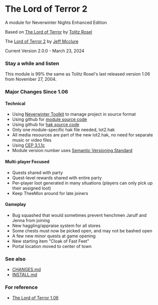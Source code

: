 # The Lord of Terror 2
A module for Neverwinter Nights Enhanced Edition

Based on [The Lord of Terror](https://neverwintervault.org/project/nwn1/module/lord-terror-diablo-campaign) by [Tolitz Rosel](mailto:tolitzrosel@gmail.com)

The [Lord of Terror 2](https://github.com/jeffmcclure/lot) by [Jeff Mcclure](mailto:jeff.mcclure.jr@gmail.com)

Current Version 2.0.0 - March 23, 2024

### Stay a while and listen
This module is 99% the same as Tolitz Rosel's last released version 1.06 from November 27, 2004.  

### Major Changes Since 1.06
#### Technical
* Using [Neverwinter Toolkit](https://github.com/jeffmcclure/nwt) to manage project in source format
* Using github for [module source code](https://github.com/jeffmcclure/lot)
* Using github for [hak source code](https://github.com/jeffmcclure/lothak)
* Only one module-specific hak file needed, lot2.hak
* All media resources are part of the new lot2.hak, no need for separate music or video files
* Using [CEP 3.1.1c](https://neverwintervault.org/project/nwnee/hakpak/combined/cep-3-community-expansion-pack)
* Module version number uses [Semantic Versioning Standard](https://semver.org)

#### Multi-player Focused
* Quests shared with party
* Quest-level rewards shared with entire party
* Per-player loot generated in many situations (players can only pick up their assigned loot)
* Keep TheeMon around for late joiners
 
#### Gameplay
* Bug squashed that would sometimes prevent henchmen Jarulf and Jenna from joining
* New haggling/appraise system for all stores
* Some chests must now be picked open, and may not be bashed open
* A few new minor quests at game opening
* New starting item "Cloak of Fast Feet"
* Portal location moved to center of town

### See also
* [CHANGES.md](CHANGES.md)
* [INSTALL.md](INSTALL.md)


### For reference
* [The Lord of Terror 1.06](https://neverwintervault.org/project/nwn1/module/lord-terror-diablo-campaign)
